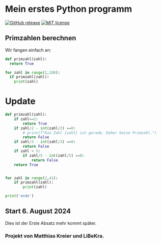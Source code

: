 # Mein erstes Python programm

[![GitHub release](https://img.shields.io/github/release/LiBeKra/Python24.svg)](https://GitHub.com/LiBeKra/Python24/releases/)
[![MIT license](https://img.shields.io/github/license/LiBeKra/Python24)](https://LiBeKra.mit-license.org/)


## Primzahlen berechnen

Wir fangen einfach an:

``` py
def primzahl(zahl):
  return True

for zahl in range(2,100):
  if primzahl(zahl):
    print(zahl)
```

# Update

``` py
def primzahl(zahl):
    if zahl==2:
        return True 
    if zahl/2 - int(zahl/2) ==0:
        # print(f"Die Zahl {zahl} ist gerade. Daher keine Primzahl.")
        return False
    if zahl/3 - int(zahl/3) ==0:
        return False
    if zahl > 5:
        if zahl/5 - int(zahl/5) ==0:
            return False
    return True 


for zahl in range(2,41):
    if primzahl(zahl):
        print(zahl)

print('ende')
```

## Start 6. August 2024

Dies ist der Erste Absatz mehr kommt später.

### Projekt von Matthias Kreier und LiBeKra.
